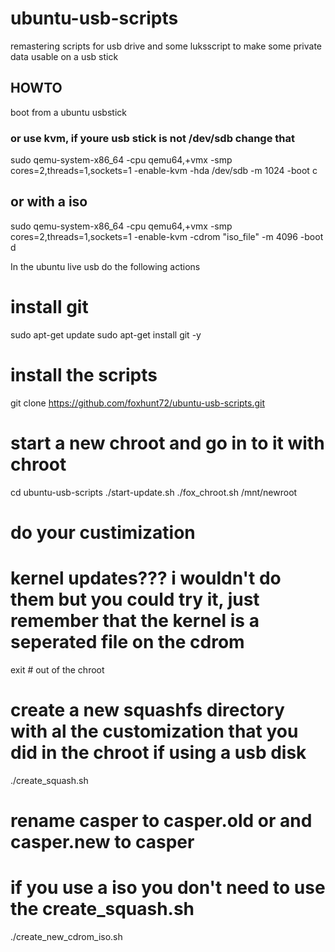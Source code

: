 ubuntu-usb-scripts
==================

remastering scripts for usb drive and some luksscript to make some private data usable on a usb stick


HOWTO
-----

boot from a ubuntu usbstick

### or use kvm, if youre usb stick is not /dev/sdb  change that
sudo qemu-system-x86_64 -cpu qemu64,+vmx -smp cores=2,threads=1,sockets=1 -enable-kvm -hda /dev/sdb -m 1024 -boot c

## or with a iso

sudo qemu-system-x86_64 -cpu qemu64,+vmx -smp cores=2,threads=1,sockets=1 -enable-kvm -cdrom "iso_file" -m 4096 -boot d


In the ubuntu live usb do the following actions

# install git
sudo apt-get update
sudo apt-get install git -y

# install the scripts
git clone https://github.com/foxhunt72/ubuntu-usb-scripts.git

# start a new chroot and go in to it with chroot
cd ubuntu-usb-scripts
./start-update.sh
./fox_chroot.sh /mnt/newroot

# do your custimization
# kernel updates??? i wouldn't do them but you could try it, just remember that the kernel is a seperated file on the cdrom 

exit    # out of the chroot

# create a new squashfs directory with al the customization that you did in the chroot if using a usb disk
./create_squash.sh
# rename casper to casper.old or and casper.new to casper

# if you use a iso you don't need to use the create_squash.sh

./create_new_cdrom_iso.sh







